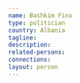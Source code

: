 ```yaml
---
name: Bashkim Fino
type: politician
country: Albania
tagline:
description:
related-persons:
connections:
layout: person
---
```

